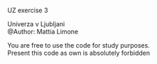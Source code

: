 UZ exercise 3  
  
Univerza v Ljubljani  
@Author: Mattia Limone  
  
You are free to use the code for study purposes.  
Present this code as own is absolutely forbidden